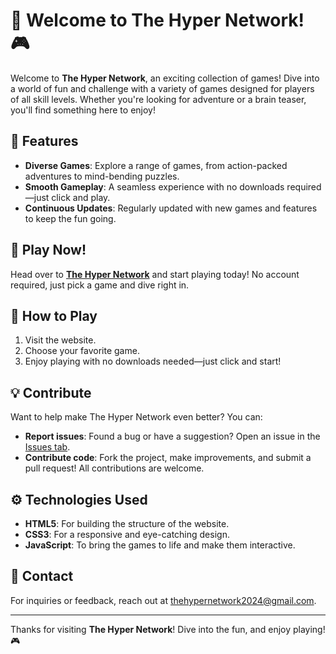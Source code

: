 # 🚀 Welcome to The Hyper Network! 🎮

Welcome to **The Hyper Network**, an exciting collection of games! Dive into a world of fun and challenge with a variety of games designed for players of all skill levels. Whether you're looking for adventure or a brain teaser, you'll find something here to enjoy!

## 🌟 Features
- **Diverse Games**: Explore a range of games, from action-packed adventures to mind-bending puzzles.
- **Smooth Gameplay**: A seamless experience with no downloads required—just click and play.
- **Continuous Updates**: Regularly updated with new games and features to keep the fun going.

## 🚀 Play Now!
Head over to [**The Hyper Network**](https://thehypernetwork2024.github.io/site) and start playing today! No account required, just pick a game and dive right in.

## 🔧 How to Play
1. Visit the website.
2. Choose your favorite game.
3. Enjoy playing with no downloads needed—just click and start!

## 💡 Contribute
Want to help make The Hyper Network even better? You can:
- **Report issues**: Found a bug or have a suggestion? Open an issue in the [Issues tab](https://github.com/your-username/your-repo/issues).
- **Contribute code**: Fork the project, make improvements, and submit a pull request! All contributions are welcome.

## ⚙️ Technologies Used
- **HTML5**: For building the structure of the website.
- **CSS3**: For a responsive and eye-catching design.
- **JavaScript**: To bring the games to life and make them interactive.

## 📧 Contact
For inquiries or feedback, reach out at [thehypernetwork2024@gmail.com](mailto:thehypernetwork2024@gmail.com).

---

Thanks for visiting **The Hyper Network**! Dive into the fun, and enjoy playing! 🎮
